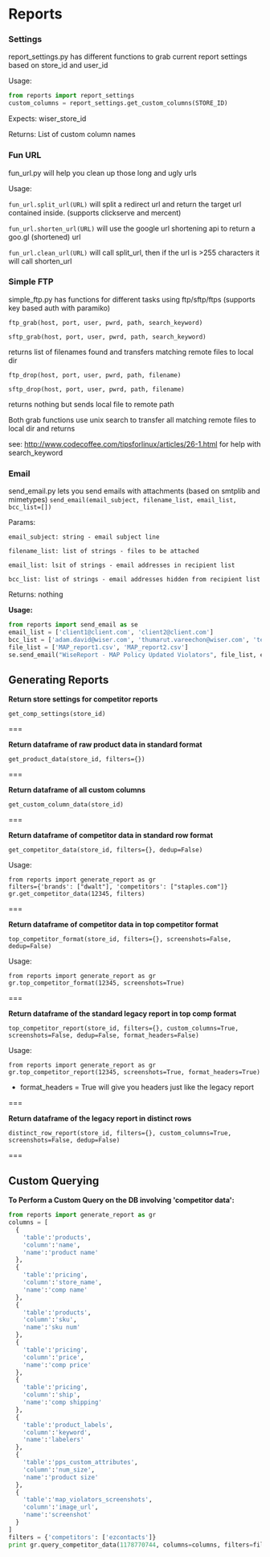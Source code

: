 
# Reports

###  Settings

report_settings.py has different functions to grab current report settings based on store_id and user_id

Usage:
```py
from reports import report_settings
custom_columns = report_settings.get_custom_columns(STORE_ID)
```
Expects: wiser_store_id

Returns: List of custom column names

### Fun URL

fun_url.py will help you clean up those long and ugly urls

Usage:

`fun_url.split_url(URL)` will split a redirect url and return the target url contained inside. (supports clickserve and mercent)

`fun_url.shorten_url(URL)` will use the google url shortening api to return a goo.gl (shortened) url

`fun_url.clean_url(URL)` will call split_url, then if the url is >255 characters it will call shorten_url

###  Simple FTP

simple_ftp.py has functions for different tasks using ftp/sftp/ftps (supports key based auth with paramiko)

`ftp_grab(host, port, user, pwrd, path, search_keyword)`

`sftp_grab(host, port, user, pwrd, path, search_keyword)`

returns list of filenames found and transfers matching remote files to local dir

`ftp_drop(host, port, user, pwrd, path, filename)`

`sftp_drop(host, port, user, pwrd, path, filename)`

returns nothing but sends local file to remote path

Both grab functions use unix search to transfer all matching remote files to local dir and returns

see: http://www.codecoffee.com/tipsforlinux/articles/26-1.html for help with search_keyword


###  Email

send_email.py lets you send emails with attachments (based on smtplib and mimetypes)
`send_email(email_subject, filename_list, email_list, bcc_list=[])`

Params:
```
email_subject: string - email subject line

filename_list: list of strings - files to be attached

email_list: lsit of strings - email addresses in recipient list

bcc_list: list of strings - email addresses hidden from recipient list
```

Returns: nothing

**Usage:**
```py
from reports import send_email as se
email_list = ['client1@client.com', 'client2@client.com']
bcc_list = ['adam.david@wiser.com', 'thumarut.vareechon@wiser.com', 'tenzin.wangdhen@wiser.com']
file_list = ['MAP_report1.csv', 'MAP_report2.csv']
se.send_email("WiseReport - MAP Policy Updated Violators", file_list, email_list, bcc_list)
```

## Generating Reports

**Return store settings for competitor reports**

`get_comp_settings(store_id)`

===

**Return dataframe of raw product data in standard format**

`get_product_data(store_id, filters={})`

===

**Return dataframe of all custom columns**

`get_custom_column_data(store_id)`

===

**Return dataframe of competitor data in standard row format**

`get_competitor_data(store_id, filters={}, dedup=False)`

Usage:
```
from reports import generate_report as gr
filters={'brands': ["dwalt"], 'competitors': ["staples.com"]}
gr.get_competitor_data(12345, filters)
```
===

**Return dataframe of competitor data in top competitor format**

`top_competitor_format(store_id, filters={}, screenshots=False, dedup=False)`

Usage:
```
from reports import generate_report as gr
gr.top_competitor_format(12345, screenshots=True)
```

===

**Return dataframe of the standard legacy report in top comp format**

`top_competitor_report(store_id, filters={}, custom_columns=True, screenshots=False, dedup=False, format_headers=False)`

Usage:
```
from reports import generate_report as gr
gr.top_competitor_report(12345, screenshots=True, format_headers=True)
```
* format_headers = True will give you headers just like the legacy report

===

**Return dataframe of the legacy report in distinct rows**

`distinct_row_report(store_id, filters={}, custom_columns=True, screenshots=False, dedup=False)`

===

## Custom Querying

**To Perform a Custom Query on the DB involving 'competitor data':**

```py
from reports import generate_report as gr
columns = [
  {
    'table':'products',
    'column':'name',
    'name':'product name'
  },
  {
    'table':'pricing',
    'column':'store_name',
    'name':'comp name'
  },
  {
    'table':'products',
    'column':'sku',
    'name':'sku num'
  },
  {
    'table':'pricing',
    'column':'price',
    'name':'comp price'
  },
  {
    'table':'pricing',
    'column':'ship',
    'name':'comp shipping'
  },
  {
    'table':'product_labels',
    'column':'keyword',
    'name':'labelers'
  },
  {
    'table':'pps_custom_attributes',
    'column':'num_size',
    'name':'product size'
  },
  {
    'table':'map_violators_screenshots',
    'column':'image_url',
    'name':'screenshot'
  }
]
filters = {'competitors': ['ezcontacts']}
print gr.query_competitor_data(1178770744, columns=columns, filters=filters).head()
```